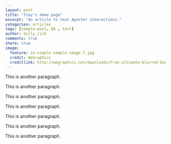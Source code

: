 ```yaml
---
layout: post
title: "Itay's demo page"
excerpt: "An article to test Apester interactions."
categories: articles
tags: [sample-post, QA , test]
author: billy_rick
comments: true
share: true
image:
  feature: so-simple-sample-image-7.jpg
  credit: WeGraphics
  creditlink: http://wegraphics.net/downloads/free-ultimate-blurred-background-pack/
---
```


<p>This is another paragraph.</p>
<p>This is another paragraph.</p>
<p>This is another paragraph.</p>
<p>This is another paragraph.</p>
<div class="apester-media" data-media-id="591079681de2c30b181f93cb" height="680"></div><script async src="//static.apester.com/js/sdk/v2.0/apester-javascript-sdk.min.js"></script><p>This is another paragraph.</p>
<p>This is another paragraph.</p>
<p>This is another paragraph.</p>
